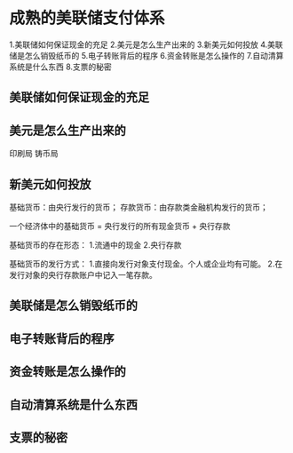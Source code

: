 # 成熟的美联储支付体系
1.美联储如何保证现金的充足 
2.美元是怎么生产出来的 
3.新美元如何投放 
4.美联储是怎么销毁纸币的 
5.电子转账背后的程序 
6.资金转账是怎么操作的 
7.自动清算系统是什么东西 
8.支票的秘密

## 美联储如何保证现金的充足 

## 美元是怎么生产出来的 
印刷局
铸币局
## 新美元如何投放

基础货币：由央行发行的货币； 
存款货币：由存款类金融机构发行的货币；

一个经济体中的基础货币 = 央行发行的所有现金货币 + 央行存款

基础货币的存在形态：
  1.流通中的现金
  2.央行存款
  
基础货币的发行方式：
  1.直接向发行对象支付现金。个人或企业均有可能。
  2.在发行对象的央行存款账户中记入一笔存款。

## 美联储是怎么销毁纸币的 

## 电子转账背后的程序 

## 资金转账是怎么操作的 

## 自动清算系统是什么东西 

## 支票的秘密
